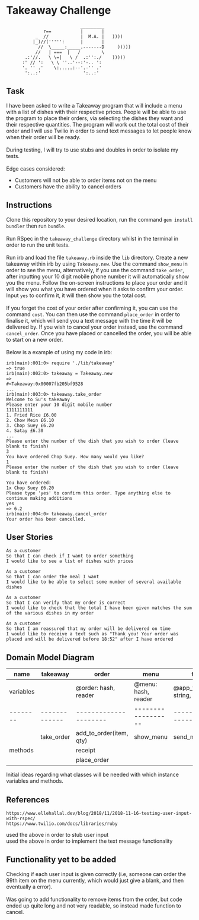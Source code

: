 # Takeaway Challenge
```
                            _________
              r==           |       |
           _  //            |  M.A. |   ))))
          |_)//(''''':      |       |
            //  \_____:_____.-------D     )))))
           //   | ===  |   /        \
       .:'//.   \ \=|   \ /  .:'':./    )))))
      :' // ':   \ \ ''..'--:'-.. ':
      '. '' .'    \:.....:--'.-'' .'
       ':..:'                ':..:'

 ```

## Task
I have been asked to write a Takeaway program that will include a menu with a list of dishes with their respective prices. People will be able to use the program to place their orders, via selecting the dishes they want and their respective quantities. The program will work out the total cost of their order and I will use Twilio in order to send text messages to let people know when their order will be ready.\
\
During testing, I will try to use stubs and doubles in order to isolate my tests.\
\
Edge cases considered:
- Customers will not be able to order items not on the menu
- Customers have the ability to cancel orders

## Instructions

Clone this repository to your desired location, run the command `gem install bundler` then run `bundle`.\
\
Run RSpec in the `takeaway_challenge` directory whilst in the terminal in order to run the unit tests.\
\
Run irb and load the file `takeaway.rb` inside the `lib` directory. Create a new takeaway within irb by using `Takeaway.new`. Use the command `show_menu` in order to see the menu, alternatively, if you use the command `take_order`, after inputting your 10 digit mobile phone number it will automatically show you the menu. Follow the on-screen instructions to place your order and it will show you what you have ordered when it asks to confirm your order. Input `yes` to confirm it, it will then show you the total cost.\
\
If you forget the cost of your order after confirming it, you can use the command `cost`. You can then use the command `place_order` in order to finalise it, which will send you a text message with the time it will be delivered by. If you wish to cancel your order instead, use the command `cancel_order`. Once you have placed or cancelled the order, you will be able to start on a new order.\
\
Below is a example of using my code in irb:
```
irb(main):001:0> require './lib/takeaway'
=> true
irb(main):002:0> takeaway = Takeaway.new
=> 
#<Takeaway:0x00007fb205bf9528
...
irb(main):003:0> takeaway.take_order
Welcome to Su's takeaway
Please enter your 10 digit mobile number
1111111111
1. Fried Rice £6.00
2. Chow Mein £6.10
3. Chop Suey £6.20
4. Satay £6.30
...
Please enter the number of the dish that you wish to order (leave blank to finish)
3
You have ordered Chop Suey. How many would you like?
1
Please enter the number of the dish that you wish to order (leave blank to finish)

You have ordered:
1x Chop Suey £6.20
Please type 'yes' to confirm this order. Type anything else to continue making additions
yes
=> 6.2
irb(main):004:0> takeaway.cancel_order
Your order has been cancelled.
```

## User Stories
```
As a customer
So that I can check if I want to order something
I would like to see a list of dishes with prices

As a customer
So that I can order the meal I want
I would like to be able to select some number of several available dishes

As a customer
So that I can verify that my order is correct
I would like to check that the total I have been given matches the sum of the various dishes in my order

As a customer
So that I am reassured that my order will be delivered on time
I would like to receive a text such as "Thank you! Your order was placed and will be delivered before 18:52" after I have ordered
```

## Domain Model Diagram

| name      | takeaway        | order                    | menu               | twilio                    |
| --------  | -------------   | ---------------------    | ------------------ | ------------------------- | 
| variables |                 | @order: hash, reader     | @menu: hash, reader| @app_token: string, hidden|
| --------  | -------------   | ---------------------    | ------------------ | ------------------------- |
|           | take_order      | add_to_order(item, qty)  | show_menu          | send_message(to)          |
| methods   |                 | receipt                  |                    |                           |
|           |                 | place_order              |                    |                           |


Initial ideas regarding what classes will be needed with which instance variables and methods.

## References
``` 
https://www.ellehallal.dev/blog/2018/11/2018-11-16-testing-user-input-with-rspec/
https://www.twilio.com/docs/libraries/ruby 
```
used the above in order to stub user input\
used the above in order to implement the text message functionality

## Functionality yet to be added
Checking if each user input is given correctly (i.e, someone can order the 99th item on the menu currently, which would just give a blank, and then eventually a error).\
\
Was going to add functionality to remove items from the order, but code ended up quite long and not very readable, so instead made function to cancel.
